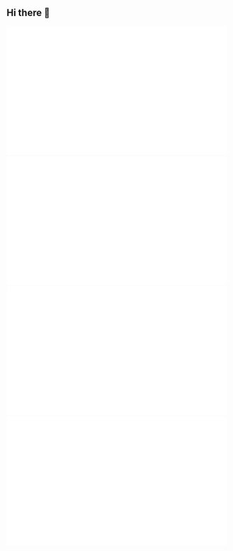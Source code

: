## Hi there 👋

<a href="https://github.com/connor9994/GitHub-Language-Stats">
<img src="https://github.com/connor9994/GitHub-Language-Stats/blob/master/generated/overview.svg#gh-dark-mode-only" />
<img src="https://github.com/connor9994/GitHub-Language-Stats/blob/master/generated/languages.svg#gh-dark-mode-only" />
<img src="https://github.com/connor9994/GitHub-Language-Stats/blob/master/generated/overview.svg#gh-light-mode-only" />
<img src="https://github.com/connor9994/GitHub-Language-Stats/blob/master/generated/languages.svg#gh-light-mode-only" />
</a>
